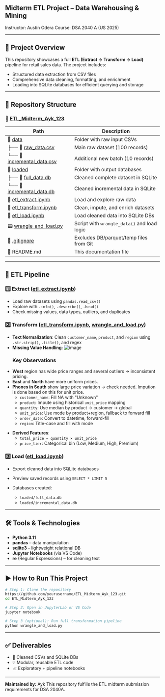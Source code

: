 
## Midterm ETL Project – Data Warehousing & Mining
Instructor: Austin Odera
Course: DSA 2040 A (US 2025)

---

## 📁 Project Overview

This repository showcases a full **ETL (Extract → Transform → Load)** pipeline for retail sales data. The project includes:

* Structured data extraction from CSV files
* Comprehensive data cleaning, formatting, and enrichment
* Loading into SQLite databases for efficient querying and storage

---

## 📂 Repository Structure

### 🔗 [ETL\_Midterm\_Ayk\_123](https://github.com/yourusername/ETL_Midterm_Ayk_123/)

| Path                                                                                                                    | Description                                 |
| ----------------------------------------------------------------------------------------------------------------------- | ------------------------------------------- |
| 📁 [data](https://github.com/yourusername/ETL_Midterm_Ayk_123/tree/main/data)                                           | Folder with raw input CSVs                  |
| ├── 📄 [raw\_data.csv](https://github.com/yourusername/ETL_Midterm_Ayk_123/blob/main/data/raw_data.csv)                 | Main raw dataset (100 records)              |
| └── 📄 [incremental\_data.csv](https://github.com/yourusername/ETL_Midterm_Ayk_123/blob/main/data/incremental_data.csv) | Additional new batch (10 records)           |
| 📁 [loaded](https://github.com/yourusername/ETL_Midterm_Ayk_123/tree/main/loaded)                                       | Folder with output databases                |
| ├── 📄 [full\_data.db](https://github.com/yourusername/ETL_Midterm_Ayk_123/blob/main/loaded/full_data.db)               | Cleaned complete dataset in SQLite          |
| └── 📄 [incremental\_data.db](https://github.com/yourusername/ETL_Midterm_Ayk_123/blob/main/loaded/incremental_data.db) | Cleaned incremental data in SQLite          |
| 📒 [etl\_extract.ipynb](https://github.com/yourusername/ETL_Midterm_Ayk_123/blob/main/etl_extract.ipynb)                | Load and explore raw data                   |
| 📒 [etl\_transform.ipynb](https://github.com/yourusername/ETL_Midterm_Ayk_123/blob/main/etl_transform.ipynb)            | Clean, impute, and enrich datasets          |
| 📒 [etl\_load.ipynb](https://github.com/yourusername/ETL_Midterm_Ayk_123/blob/main/etl_load.ipynb)                      | Load cleaned data into SQLite DBs           |
| 📟 [wrangle\_and\_load.py](https://github.com/yourusername/ETL_Midterm_Ayk_123/blob/main/wrangle_and_load.py)           | Script with `wrangle_data()` and load logic |
| 📄 [.gitignore](https://github.com/yourusername/ETL_Midterm_Ayk_123/blob/main/.gitignore)                               | Excludes DB/parquet/temp files from Git     |
| 📄 [README.md](https://github.com/yourusername/ETL_Midterm_Ayk_123/blob/main/README.md)                                 | This documentation file                     |

---

## 🔄 ETL Pipeline

### 1️⃣ Extract ([etl\_extract.ipynb](https://github.com/yourusername/ETL_Midterm_Ayk_123/blob/main/etl_extract.ipynb))

* Load raw datasets using `pandas.read_csv()`
* Explore with `.info()`, `.describe()`, `.head()`
* Check missing values, data types, outliers, and duplicates

### 2️⃣ Transform ([etl\_transform.ipynb](https://github.com/yourusername/ETL_Midterm_Ayk_123/blob/main/etl_transform.ipynb), [wrangle\_and\_load.py](https://github.com/yourusername/ETL_Midterm_Ayk_123/blob/main/wrangle_and_load.py))

* **Text Normalization**: Clean `customer_name`, `product`, and `region` using `.str.strip()`, `.title()`, and regex
* **Missing Value Handling**:
![image](https://github.com/user-attachments/assets/f5cb6a88-7401-4912-80de-fe200855d989)
    ### Key Observations
- **West** region has wide price ranges and several outliers → inconsistent pricing.
- **East** and **North** have more uniform prices.
- **Phones in South** show large price variation → check needed. Impution is done based on this for unit price.
  * `customer_name`: Fill NA with "Unknown"
  * `product`: Impute using historical `unit_price` mapping
  * `quantity`: Use median by product → customer → global
  * `unit_price`: Use mode by product+region, fallback to forward fill
  * `order_date`: Convert to datetime, forward-fill
  * `region`: Title-case and fill with mode

* **Derived Features**:
  * `total_price = quantity × unit_price`
  * `price_tier`: Categorical bin (Low, Medium, High, Premium)

### 3️⃣ Load ([etl\_load.ipynb](https://github.com/yourusername/ETL_Midterm_Ayk_123/blob/main/etl_load.ipynb))

* Export cleaned data into SQLite databases
* Preview saved records using `SELECT * LIMIT 5`
* Databases created:

  * `loaded/full_data.db`
  * `loaded/incremental_data.db`

---

## 🛠 Tools & Technologies

* **Python 3.11**
* **pandas** – data manipulation
* **sqlite3** – lightweight relational DB
* **Jupyter Notebooks** (via VS Code)
* **re** (Regular Expressions) – for cleaning text

---

## ▶ How to Run This Project

```bash
# Step 1: Clone the repository
https://github.com/yourusername/ETL_Midterm_Ayk_123.git
cd ETL_Midterm_Ayk_123

# Step 2: Open in JupyterLab or VS Code
jupyter notebook

# Step 3 (optional): Run full transformation pipeline
python wrangle_and_load.py
```

---

## ✅ Deliverables

* 📄 Cleaned CSVs and SQLite DBs
* 💡 Modular, reusable ETL code
* 📈 Exploratory + pipeline notebooks

---

**Maintained by:** Ayk
This repository fulfills the ETL midterm submission requirements for DSA 2040A.
